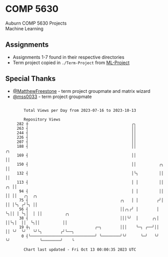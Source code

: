 # COMP 5630
Auburn COMP 5630 Projects  
Machine Learning

## Assignments
- Assignments 1-7 found in their respective directories
- Term project copied in `./Term-Project` from [ML-Project](https://github.com/wumphlett/ML-Project)

## Special Thanks
- [@MatthewFreestone](https://github.com/MatthewFreestone) - term project groupmate and matrix wizard
- [@mss0033](https://github.com/mss0033) - term project groupmate

```

        Total Views per Day from 2023-07-16 to 2023-10-13

        Repository Views
     282 ┼                                             ╭╮
     263 ┤                                             ││
     244 ┤                                             ││
     226 ┤                                             ││
     207 ┤                                             ││
     188 ┤                                             ││                ╭╮
     169 ┤                                             ││                ││
     150 ┤                                             ││          ╭╮    ││
     132 ┤                                             │╰╮         ││    ││
     113 ┤                                             │ │         ││ ╭╮ ││
      94 ┤                                             │ │         ││ ││ ││   ╭╮  ╭╮
      75 ┤                                        ╭╮   │ │        ╭╯│ ││ │╰╮ ╭╯╰╮ ││
      56 ┤                                        ││╭╮╭╯ │        │ ╰╮││ │ ╰╮│  │ ││          ╭╮
      38 ┤                                        │││╰╯  │      ╭╮│  ││╰╮│  ││  ╰╮││          ││
      19 ┼╮                            ╭─╮        │││    ╰─╮ ╭──╯││  ││ ╰╯  ╰╯   ╰╯╰╮        ╭╯╰──╮
       0 ┤╰────────────────────────────╯ ╰────────╯╰╯      ╰─╯   ╰╯  ╰╯             ╰────────╯    ╰

        Chart last updated - Fri Oct 13 00:00:35 2023 UTC
        
```
